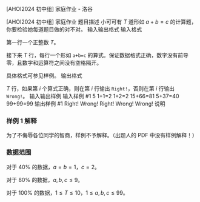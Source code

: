 



[AHOI2024 初中组] 家庭作业 - 洛谷














[AHOI2024 初中组] 家庭作业
题目描述
小可可有 $T$ 道形如 $a + b = c$ 的计算题，你要检验她每道题目做的对不对。
输入输出格式
输入格式

第一行一个正整数 $T$。

接下来 $T$ 行，每行一个形如 `a+b=c` 的算式。保证数据格式正确，数字没有前导零，且数字和运算符之间没有空格隔开。

具体格式可参见样例。
输出格式

$T$ 行，如果第 $i$ 个算式正确，则在第 $i$ 行输出 `Right!`，否则在第 $i$ 行输出 `Wrong!`。
输入输出样例
输入样例 #1
5
1+1=2
1+2=2
15+66=81
5+37=40
99+99=99
输出样例 #1
Right!
Wrong!
Right!
Wrong!
Wrong!
说明
### 样例 1 解释

为了不侮辱各位同学的智商，样例不予解释。（出题人的 PDF 中没有样例解释！）

### 数据范围

对于 $40\%$ 的数据，$a = b = 1$，$c = 2$。

对于 $80\%$ 的数据，$a,b,c \le 9$。

对于 $100\%$ 的数据，$1 \le T \le 10$，$1 \le a,b,c \le 99$。






